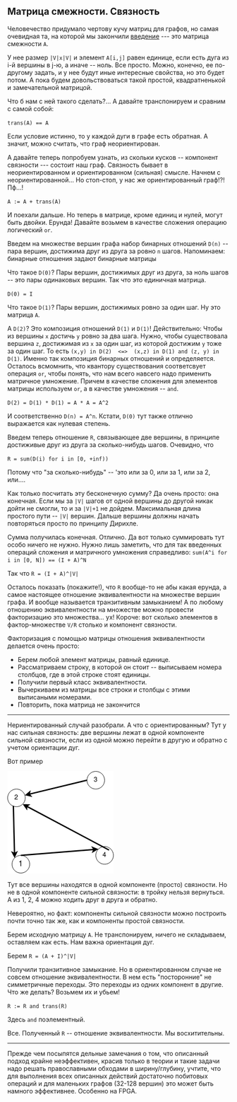 ## Матрица смежности. Связность

Человечество придумало чертову кучу матриц для графов, но самая очевидная та, на которой мы закончили [введение](intro.md) --- это матрица смежности `A`.

У нее размер `|V|x|V|` и элемент `A[i,j]` равен единице, если есть дуга из i-й вершины в j-ю, а иначе -- ноль. Все просто. Можно, конечно, ее по-другому задать, и у нее будут иные интересные свойства, но это будет потом. А пока будем довольствоваться такой простой, квадратненькой и замечательной матрицой.

Что б нам с ней такого сделать?... А давайте транспонируем и сравним с самой собой:

`trans(A) == A`

Если условие истинно, то у каждой дуги в графе есть обратная. А значит, можно считать, что граф неориентирован.

А давайте теперь попробуем узнать, из скольки кусков -- компонент связности --- состоит наш граф. Связность бывает в неориентированном и ориентированном (сильная) смысле. Начнем с неориентированной... Но стоп-стоп, у нас же ориентированный граф!?! Пф...!

`A := A + trans(A)` 

И поехали дальше.
Но теперь в матрице, кроме единиц и нулей, могут быть двойки. Ерунда! Давайте возьмем в качестве сложения операцию логический `or`.

Введем на множестве вершин графа набор бинарных отношений `D(n)` -- пара вершин, достижима друг из друга за ровно `n` шагов. Напоминаем: бинарные отношения задают бинарные матрицы

Что такое `D(0)`? Пары вершин, достижимых друг из друга, за ноль шагов -- это пары одинаковых вершин. Так что это единичная матрица. 

`D(0) = I`

Что такое `D(1)`? Пары вершин, достижимых ровно за один шаг. Ну это матрица `A`.

А `D(2)`? Это композиция отношений `D(1)` и `D(1)`! Действительно:
Чтобы из вершины `x` достичь `y` ровно за два шага. Нужно, чтобы существовала вершина `z`, достижимая из `x` за один шаг, из которой достижим `y` тоже за один шаг. То есть `(x,y) in D(2)  <=>  (x,z) in D(1) and (z, y) in D(1)`. Именно так композиция бинарных отношений и определяется. Осталось всмомнить, что квантору существования соответсвует операция `or`, чтобы понять, что нам всего навсего надо применить матричное умножение. Причем в качестве сложения для элементов матрицы используем `or`, а в качестве умножения -- `and`.

`D(2) = D(1) * D(1) = A * A = A^2`

И соответственно `D(n) = A^n`. Кстати, `D(0)` тут также отлично выражается как нулевая степень.

Введем теперь отношение `R`, связывающее две вершины, в принципе достиживые друг из друга за сколько-нибудь шагов. Очевидно, что

`R = sum(D(i) for i in [0, +inf))`

Потому что "за сколько-нибудь" -- 'это или за 0, или за 1, или за 2, или.... 

Как только посчитать эту бесконечную сумму? Да очень просто: она конечная.
Если мы за `|V|` шагов от одной вершины до другой никак дойти не смогли, то и за `|V|+1` не дойдем. Максимальная длина простого пути -- `|V|` вершин. Дальше вершины должны начать повторяться просто по принципу Дирихле.

Сумма получилась конечная. Отлично. Да вот только суммировать тут особо ничего не нужно. Нужно лишь заметить, что для так введенных операций сложения и матричного умножения справедливо:
`sum(A^i for i in [0, N]) == (I + A)^N`

Так что `R = (I + A)^|V|`

Осталось показать (покажите!), что `R` вообще-то не абы какая ерунда, а самое настоящее отношение эквивалентности на множестве вершин графа. И вообще называется транзитивным замыканием!
А по любому отношению эквивалентности на множестве можно провести факторизацию это множества... ух! Короче: вот сколько элементов в фактор-множестве `V/R` столько и компонент связности.

Факторизация с помощью матрицы отношения эквивалентности делается очень просто:
- Берем любой элемент матрицы, равный единице. 
- Рассматриваем строку, в которой он стоит -- выписываем номера столбцов, где в этой строке стоят единицы. 
- Получили первый класс эквивалентности. 
- Вычеркиваем из матрицы все строки и столбцы с этими выписаными номерами.
- Повторить, пока матрица не закончится

-----
Нериентированный случай разобрали. А что с ориентированным? Тут у нас сильная связность: две вершины лежат в одной компоненте сильной связности, если из одной можно перейти в другую и обратно с учетом ориентации дуг. 

Вот пример

![Diagram](graphs/connectivity.png)

Тут все вершины находятся в одной компоненте (просто) связности. Но не в одной компоненте сильной связности: в тройку нельзя вернуться.
А из 1, 2, 4 можно ходить друг в друга и обратно.

Невероятно, но факт: компоненты сильной связности можно построить почти точно так же, как и компоненты простой связности.

Берем исходную матрицу `A`. Не транспонируем, ничего не складываем, оставляем как есть. Нам важна ориентация дуг.

Берем `R = (A + I)^|V|`

Получили транзитивное замыкание. Но в ориентированном случае не совсем отношение эквивалентности. В нем есть "посторонние" не симметричные переходы. Это переходы из одних компонент в другие. Что же делать? Возьмем их и убьем!

`R := R and trans(R)`

Здесь `and` поэлементный. 

Все. Полученный `R` -- отношение эквивалентности. Мы восхитительны.

-----------------------
Прежде чем посыпятся дельные замечания о том, что описанный подход крайне неэффективен, красив только в теории и такие задачи надо решать православными обходами в ширину/глубину,
учтите, что для выполнения всех описанных действий достаточно побитовых операций и для маленьких графов (32-128 вершин) это может быть намного эффективнее. Особенно на FPGA.  




